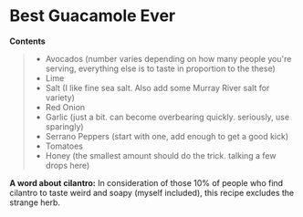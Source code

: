 # Best Guacamole Ever

**Contents**
>* Avocados (number varies depending on how many people you're serving, everything else is to taste in proportion to the these)
>* Lime
>* Salt (I like fine sea salt. Also add some Murray River salt for variety)
>* Red Onion
>* Garlic (just a bit. can become overbearing quickly. seriously, use sparingly)
>* Serrano Peppers (start with one, add enough to get a good kick)
>* Tomatoes
>* Honey (the smallest amount should do the trick. talking a few drops here)

**A word about cilantro:** 
In consideration of those 10% of people who find cilantro to taste weird and soapy (myself included), this recipe excludes the strange herb. 
